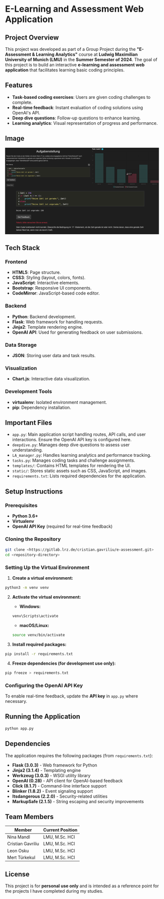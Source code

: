 # E-Learning and Assessment Web Application

## Project Overview
This project was developed as part of a Group Project during the **"E-Assessment & Learning Analytics"** course at **Ludwig Maximilian University of Munich (LMU)** in the **Summer Semester of 2024**. The goal of this project is to build an interactive **e-learning and assessment web application** that facilitates learning basic coding principles.

## Features

- **Task-based coding exercises**: Users are given coding challenges to complete.
- **Real-time feedback**: Instant evaluation of coding solutions using OpenAI's API.
- **Deep dive questions**: Follow-up questions to enhance learning.
- **Learning analytics**: Visual representation of progress and performance.

## Image

![img.png](README_IMG/S1.png)

## Tech Stack

### Frontend

- **HTML5**: Page structure.
- **CSS3**: Styling (layout, colors, fonts).
- **JavaScript**: Interactive elements.
- **Bootstrap**: Responsive UI components.
- **CodeMirror**: JavaScript-based code editor.

### Backend

- **Python**: Backend development.
- **Flask**: Web framework for handling requests.
- **Jinja2**: Template rendering engine.
- **OpenAI API**: Used for generating feedback on user submissions.

### Data Storage

- **JSON**: Storing user data and task results.

### Visualization

- **Chart.js**: Interactive data visualization.

### Development Tools

- **virtualenv**: Isolated environment management.
- **pip**: Dependency installation.

## Important Files

- `app.py`: Main application script handling routes, API calls, and user interactions. Ensure the OpenAI API key is configured here.
- `deepdive.py`: Manages deep dive questions to assess user understanding.
- `LA_manager.py`: Handles learning analytics and performance tracking.
- `tasks.py`: Manages coding tasks and challenge assignments.
- `templates/`: Contains HTML templates for rendering the UI.
- `static/`: Stores static assets such as CSS, JavaScript, and images.
- `requirements.txt`: Lists required dependencies for the application.

## Setup Instructions

### Prerequisites

- **Python 3.6+**
- **Virtualenv**
- **OpenAI API Key** (required for real-time feedback)

### Cloning the Repository

```bash
git clone <https://gitlab.lrz.de/cristian.gavriliu/e-assessment.git>
cd <repository-directory>
```

### Setting Up the Virtual Environment

1. **Create a virtual environment:**

```bash
python3 -m venv venv
```

2. **Activate the virtual environment:**

   - **Windows:**

   ```bash
   venv\Scripts\activate
   ```

   - **macOS/Linux:**

   ```bash
   source venv/bin/activate
   ```

3. **Install required packages:**

```bash
pip install -r requirements.txt
```

4. **Freeze dependencies (for development use only):**

```bash
pip freeze > requirements.txt
```

### Configuring the OpenAI API Key
To enable real-time feedback, update the **API key** in `app.py` where necessary.

## Running the Application

```bash
python app.py
```

## Dependencies
The application requires the following packages (from `requirements.txt`):

- **Flask (3.0.3)** - Web framework for Python
- **Jinja2 (3.1.4)** - Templating engine
- **Werkzeug (3.0.3)** - WSGI utility library
- **OpenAI (0.28)** - API client for OpenAI-based feedback
- **Click (8.1.7)** - Command-line interface support
- **Blinker (1.8.2)** - Event signaling support
- **Itsdangerous (2.2.0)** - Security-related utilities
- **MarkupSafe (2.1.5)** - String escaping and security improvements

## Team Members

| Member     | Current Position |
| ------ | ------ |
| Nina Mandl  | LMU, M.Sc. HCI |
| Cristian Gavriliu  | LMU, M.Sc. HCI |
| Leon Osku | LMU, M.Sc. HCI  |
| Mert Türkekul | LMU, M.Sc. HCI |



## License

This project is for **personal use only** and is intended as a reference point for the projects I have completed during my studies.
